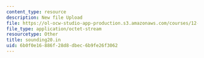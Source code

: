 ```yaml
---
content_type: resource
description: New file Upload
file: https://ol-ocw-studio-app-production.s3.amazonaws.com/courses/12-811-tropical-meteorology-spring-2011/6b0f0e16886f28d8dbec6b9fe26f3062_sounding20.in
file_type: application/octet-stream
resourcetype: Other
title: sounding20.in
uid: 6b0f0e16-886f-28d8-dbec-6b9fe26f3062
---
```

